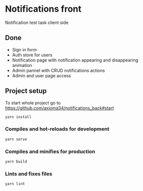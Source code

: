 # Notifications front
Notification test task client side
## Done
* Sign in form
* Auth store for users
* Notification page with notification appearing and disappearing animation
* Admin pannel with CRUD notifications actions
* Admin and user page access
## Project setup
To start whole project go to https://github.com/axioma34/notifications_back#start   
```
yarn install
```
### Compiles and hot-reloads for development
```
yarn serve
```
### Compiles and minifies for production
```
yarn build
```
### Lints and fixes files
```
yarn lint
```

